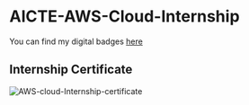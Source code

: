 # AICTE-AWS-Cloud-Internship
You can find my digital badges <a href="" target="_blank">here</a>
## Internship Certificate

![AWS-cloud-Internship-certificate](https://github.com/yogeshkanwade21/AICTE-AWS-Cloud-Internship/assets/90169068/750a76ce-d170-4739-beeb-557c5a3cf394)
